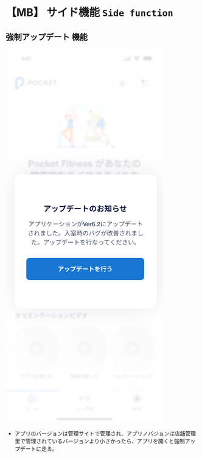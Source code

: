 # 【MB】 **サイド機能**  `Side function`  

## **強制アップデート** 機能

![nf](image/jp/mb/199side-function/force-update.png)

- アプリのバージョンは管理サイトで管理され、アプリノバジョンは店舗管理里で管理されているバージョンより小さかったら、アプリを開くと強制アップデートに走る。
